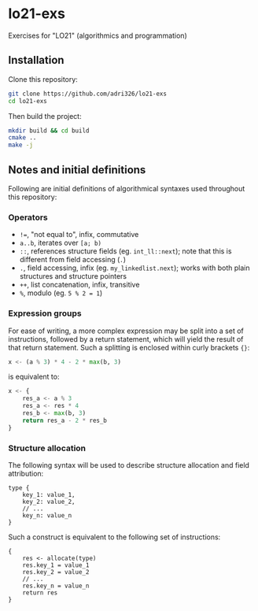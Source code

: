 # lo21-exs

Exercises for "LO21" (algorithmics and programmation)

## Installation

Clone this repository:

```sh
git clone https://github.com/adri326/lo21-exs
cd lo21-exs
```

Then build the project:

```sh
mkdir build && cd build
cmake ..
make -j
```

## Notes and initial definitions

Following are initial definitions of algorithmical syntaxes used throughout this repository:

### Operators

- `!=`, "not equal to", infix, commutative
- `a..b`, iterates over `[a; b)`
- `::`, references structure fields (eg. `int_ll::next`); note that this is different from field accessing (`.`)
- `.`, field accessing, infix (eg. `my_linkedlist.next`); works with both plain structures and structure pointers
- `++`, list concatenation, infix, transitive
- `%`, modulo (eg. `5 % 2 = 1`)

### Expression groups

For ease of writing, a more complex expression may be split into a set of instructions, followed by a return statement, which will yield the result of that return statement.
Such a splitting is enclosed within curly brackets `{}`:

```py
x <- (a % 3) * 4 - 2 * max(b, 3)
```

is equivalent to:

```py
x <- {
    res_a <- a % 3
    res_a <- res * 4
    res_b <- max(b, 3)
    return res_a - 2 * res_b
}
```

### Structure allocation

The following syntax will be used to describe structure allocation and field attribution:

```
type {
    key_1: value_1,
    key_2: value_2,
    // ...
    key_n: value_n
}
```

Such a construct is equivalent to the following set of instructions:

```
{
    res <- allocate(type)
    res.key_1 = value_1
    res.key_2 = value_2
    // ...
    res.key_n = value_n
    return res
}
```
